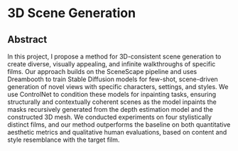 # 3D Scene Generation

## Abstract 
In this project, I propose a method for 3D-consistent scene generation to create diverse, visually appealing, and infinite walkthroughs of specific films. Our approach builds on the SceneScape pipeline and uses Dreambooth to train Stable Diffusion models for few-shot, scene-driven generation of novel views with specific characters, settings, and styles. We use ControlNet to condition these models for inpainting tasks, ensuring structurally and contextually coherent scenes as the model inpaints the masks recursively generated from the depth estimation model and the constructed 3D mesh. We conducted experiments on four stylistically distinct films, and our method outperforms the baseline on both quantitative aesthetic metrics and qualitative human evaluations, based on content and style resemblance with the target film.


